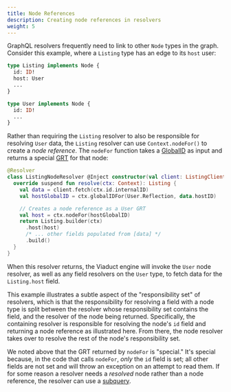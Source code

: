 ```yaml
---
title: Node References
description: Creating node references in resolvers
weight: 5
---
```


GraphQL resolvers frequently need to link to other `Node` types in the graph. Consider this example, where a `Listing` type has an edge to its `host` user:

```graphql
type Listing implements Node {
  id: ID!
  host: User
  ...
}

type User implements Node {
  id: ID!
  ...
}
```

Rather than requiring the `Listing` resolver to also be responsible for resolving `User` data, the `Listing` resolver can use `Context.nodeFor()` to create a *node reference*. The `nodeFor` function takes a [GlobalID](/docs/globalids/) as input and returns a special [GRT](/docs/generated_code/) for that node:

```kotlin
@Resolver
class ListingNodeResolver @Inject constructor(val client: ListingClient) : NodeResolvers.Listing() {
  override suspend fun resolve(ctx: Context): Listing {
    val data = client.fetch(ctx.id.internalID)
    val hostGlobalID = ctx.globalIDFor(User.Reflection, data.hostID)

    // Creates a node reference as a User GRT
    val host = ctx.nodeFor(hostGlobalID)
    return Listing.builder(ctx)
      .host(host)
      /* ... other fields populated from [data] */
      .build()
  }
}
```

When this resolver returns, the Viaduct engine will invoke the `User` node resolver, as well as any field resolvers on the `User` type, to fetch data for the `Listing.host` field.

This example illustrates a subtle aspect of the "responsibility set" of resolvers, which is that the responsibility for resolving a field with a node type is split between the resolver whose responsibility set contains the field, and the resolver of the node being returned. Specifically, the containing resolver is responsible for resolving the node's `id` field and returning a node reference as illustrated here. From there, the node resolver takes over to resolve the rest of the node's responsibility set.

We noted above that the GRT returned by `nodeFor` is "special." It's special because, in the code that calls `nodeFor`, *only* the `id` field is set; all other fields are not set and will throw an exception on an attempt to read them. If for some reason a resolver needs a *resolved* node rather than a node reference, the resolver can use a [subquery](/docs/resolvers/subqueries).
